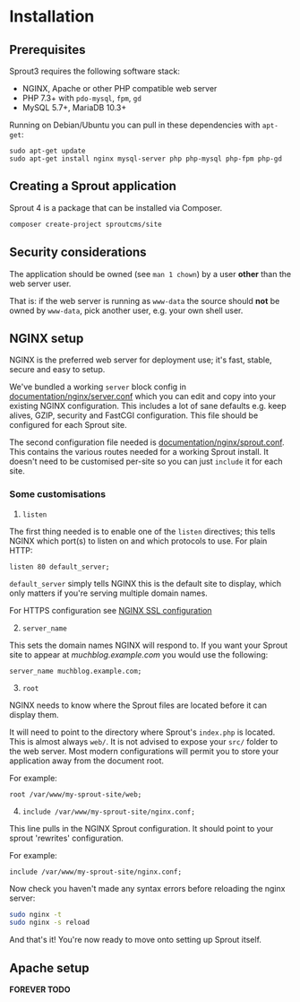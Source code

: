 # Installation

## Prerequisites

Sprout3 requires the following software stack:

- NGINX, Apache or other PHP compatible web server
- PHP 7.3+ with `pdo-mysql`, `fpm`, `gd`
- MySQL 5.7+, MariaDB 10.3+

Running on Debian/Ubuntu you can pull in these dependencies with `apt-get`:

```
sudo apt-get update
sudo apt-get install nginx mysql-server php php-mysql php-fpm php-gd
```


## Creating a Sprout application

Sprout 4 is a package that can be installed via Composer.

```sh
composer create-project sproutcms/site
```


## Security considerations

The application should be owned (see `man 1 chown`) by a user **other** than the web server user.

That is: if the web server is running as `www-data` the source should **not** be owned by `www-data`, pick another user, e.g. your own shell user.


## NGINX setup

NGINX is the preferred web server for deployment use; it's fast, stable, secure and easy to setup.

We've bundled a working `server` block config in [documentation/nginx/server.conf](documentation/nginx/server.conf) which you can edit and copy into your existing NGINX configuration. This includes a lot of sane defaults e.g. keep alives, GZIP, security and FastCGI configuration. This file should be configured for each Sprout site.

The second configuration file needed is [documentation/nginx/sprout.conf](documentation/nginx/sprout.conf). This contains the various routes needed for a working Sprout install. It doesn't need to be customised per-site so you can just `include` it for each site.


### Some customisations

1. `listen`

  The first thing needed is to enable one of the `listen` directives; this tells NGINX which port(s) to listen on and which protocols to use.
  For plain HTTP:

  ```
  listen 80 default_server;
  ```

  `default_server` simply tells NGINX this is the default site to display, which only matters if you're serving multiple domain names.

  For HTTPS configuration see [NGINX SSL configuration](documentation/nginx/SSL.md)

2. `server_name`

  This sets the domain names NGINX will respond to. If you want your Sprout site to appear at *muchblog.example.com*
  you would use the following:

  ```
  server_name muchblog.example.com;
  ```

3. `root`

  NGINX needs to know where the Sprout files are located before it can display them.

  It will need to point to the directory where Sprout's `index.php` is located. This is almost always `web/`. It is not advised to expose your `src/` folder to the web server. Most modern configurations will permit you to store your application away from the document root.

  For example:

  ```
  root /var/www/my-sprout-site/web;
  ```

4. `include /var/www/my-sprout-site/nginx.conf;`

  This line pulls in the NGINX Sprout configuration. It should point to your sprout 'rewrites' configuration.

  For example:

  ```
  include /var/www/my-sprout-site/nginx.conf;
  ```


Now check you haven't made any syntax errors before reloading the nginx server:

```sh
sudo nginx -t
sudo nginx -s reload
```

And that's it! You're now ready to move onto setting up Sprout itself.


## Apache setup

**FOREVER TODO**
